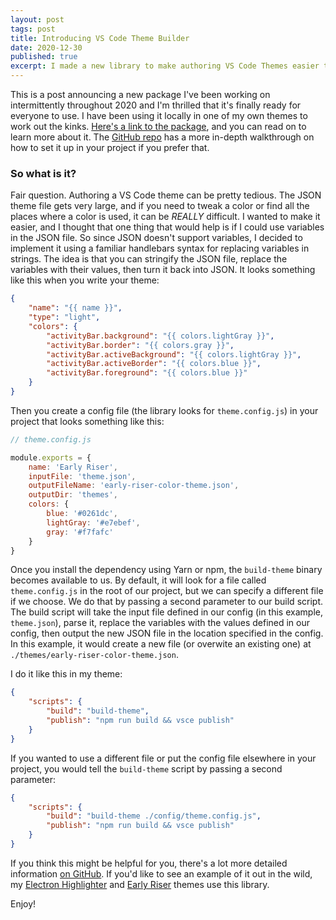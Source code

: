 ```yaml
---
layout: post
tags: post
title: Introducing VS Code Theme Builder
date: 2020-12-30
published: true
excerpt: I made a new library to make authoring VS Code Themes easier to manage. Check it out!
---
```


This is a post announcing a new package I've been working on intermittently throughout 2020 and I'm thrilled that it's finally ready for everyone to use. I have been using it locally in one of my own themes to work out the kinks. [Here's a link to the package](https://www.npmjs.com/package/@two-beards/vscode-theme-builder), and you can read on to learn more about it. The [GitHub repo](https://github.com/two-beards/vscode-theme-builder) has a more in-depth walkthrough on how to set it up in your project if you prefer that.

### So what is it?

Fair question. Authoring a VS Code theme can be pretty tedious. The JSON theme file gets very large, and if you need to tweak a color or find all the places where a color is used, it can be *REALLY* difficult. I wanted to make it easier, and I thought that one thing that would help is if I could use variables in the JSON file. So since JSON doesn't support variables, I decided to implement it using a familiar handlebars syntax for replacing variables in strings. The idea is that you can stringify the JSON file, replace the variables with their values, then turn it back into JSON. It looks something like this when you write your theme:

```json
{
    "name": "{{ name }}",
    "type": "light",
    "colors": {
        "activityBar.background": "{{ colors.lightGray }}",
        "activityBar.border": "{{ colors.gray }}",
        "activityBar.activeBackground": "{{ colors.lightGray }}",
        "activityBar.activeBorder": "{{ colors.blue }}",
        "activityBar.foreground": "{{ colors.blue }}"
    }
}
```

Then you create a config file (the library looks for `theme.config.js`) in your project that looks something like this:

```js
// theme.config.js

module.exports = {
    name: 'Early Riser',
    inputFile: 'theme.json',
    outputFileName: 'early-riser-color-theme.json',
    outputDir: 'themes',
    colors: {
        blue: '#0261dc',
        lightGray: '#e7ebef',
        gray: '#f7fafc'
    }
}
```

Once you install the dependency using Yarn or npm, the `build-theme` binary becomes available to us. By default, it will look for a file called `theme.config.js` in the root of our project, but we can specify a different file if we choose. We do that by passing a second parameter to our build script. The build script will take the input file defined in our config (in this example, `theme.json`), parse it, replace the variables with the values defined in our config, then output the new JSON file in the location specified in the config. In this example, it would create a new file (or overwite an existing one) at `./themes/early-riser-color-theme.json`.

I do it like this in my theme:

```json
{
    "scripts": {
        "build": "build-theme",
        "publish": "npm run build && vsce publish"
    }
}
```

If you wanted to use a different file or put the config file elsewhere in your project, you would tell the `build-theme` script by passing a second parameter:

```json
{
    "scripts": {
        "build": "build-theme ./config/theme.config.js",
        "publish": "npm run build && vsce publish"
    }
}
```

If you think this might be helpful for you, there's a lot more detailed information [on GitHub](https://github.com/two-beards/vscode-theme-builder). If you'd like to see an example of it out in the wild, my [Electron Highlighter](https://github.com/mikemcbride/vscode-electron-highlighter) and [Early Riser](https://github.com/mikemcbride/vscode-early-riser) themes use this library.

Enjoy!
